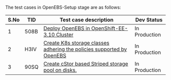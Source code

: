 The test cases in OpenEBS-Setup stage are as follows:

| S.No | TID  | Test case description                                        | Dev Status    |
| ---- | ---- | ------------------------------------------------------------ | ------------- |
| 1    | 508B | [Deploy OpenEBS in OpenShift-EE-3.10 Cluster](https://github.com/openebs/e2e-openshift/tree/master/Openshift-EE/pipelines/OpenEBS-base/stages/2-setup) | In Production |
| 2    | H3IV | [Create K8s storage classes adhering the policies supported by OpenEBS](https://github.com/openebs/e2e-openshift/tree/master/Openshift-EE/pipelines/OpenEBS-base/stages/2-setup/1CXH-storage-policies) | In Production |
| 3    | 90SQ | [Create cStor based Striped storage pool on disks.](https://github.com/openebs/e2e-openshift/tree/master/Openshift-EE/pipelines/OpenEBS-base/stages/2-setup/HC5P-create-striped-pool) | In Production |
